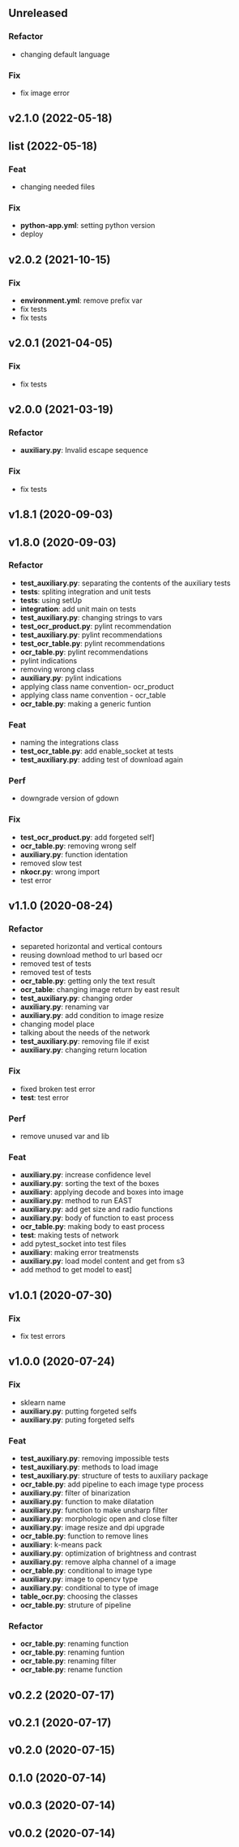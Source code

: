 ## Unreleased

### Refactor

- changing default language

### Fix

- fix image error

## v2.1.0 (2022-05-18)

## list (2022-05-18)

### Feat

- changing needed files

### Fix

- **python-app.yml**: setting python version
- deploy

## v2.0.2 (2021-10-15)

### Fix

- **environment.yml**: remove prefix var
- fix tests
- fix tests

## v2.0.1 (2021-04-05)

### Fix

- fix tests

## v2.0.0 (2021-03-19)

### Refactor

- **auxiliary.py**: Invalid escape sequence

### Fix

- fix tests

## v1.8.1 (2020-09-03)

## v1.8.0 (2020-09-03)

### Refactor

- **test_auxiliary.py**: separating the contents of the auxiliary tests
- **tests**: spliting integration and unit tests
- **tests**: using setUp
- **integration**: add unit main on tests
- **test_auxiliary.py**: changing strings to vars
- **test_ocr_product.py**: pylint recommendation
- **test_auxiliary.py**: pylint recommendations
- **test_ocr_table.py**: pylint recommendations
- **ocr_table.py**: pylint recommendations
- pylint indications
- removing wrong class
- **auxiliary.py**: pylint indications
- applying class name convention- ocr_product
- applying class name convention - ocr_table
- **ocr_table.py**: making a generic funtion

### Feat

- naming the integrations class
- **test_ocr_table.py**: add enable_socket at tests
- **test_auxiliary.py**: adding test of download again

### Perf

- downgrade version of gdown

### Fix

- **test_ocr_product.py**: add forgeted self]
- **ocr_table.py**: removing wrong self
- **auxiliary.py**: function identation
- removed slow test
- **nkocr.py**: wrong import
- test error

## v1.1.0 (2020-08-24)

### Refactor

- separeted horizontal and vertical contours
- reusing download method to url based ocr
- removed test of tests
- removed test of tests
- **ocr_table.py**: getting only the text result
- **ocr_table**: changing image return by east result
- **test_auxiliary.py**: changing order
- **auxiliary.py**: renaming var
- **auxiliary.py**: add condition to image resize
- changing model place
- talking about the needs of the network
- **test_auxiliary.py**: removing file if exist
- **auxiliary.py**: changing return location

### Fix

- fixed broken test error
- **test**: test error

### Perf

- remove unused var and lib

### Feat

- **auxiliary.py**: increase confidence level
- **auxiliary.py**: sorting the text of the boxes
- **auxiliary**: applying decode and boxes into image
- **auxiliary.py**: method to run EAST
- **auxiliary.py**: add get size and radio functions
- **auxiliary.py**: body of function to east process
- **ocr_table.py**: making body to east process
- **test**: making tests of network
- add pytest_socket into test files
- **auxiliary**: making error treatmensts
- **auxiliary.py**: load model content and get from s3
- add method to get model to east]

## v1.0.1 (2020-07-30)

### Fix

- fix test errors

## v1.0.0 (2020-07-24)

### Fix

- sklearn name
- **auxiliary.py**: putting forgeted selfs
- **auxiliary.py**: puting forgeted selfs

### Feat

- **test_auxiliary.py**: removing impossible tests
- **test_auxiliary.py**: methods to load image
- **test_auxiliary.py**: structure of tests to auxiliary package
- **ocr_table.py**: add pipeline to each image type process
- **auxiliary.py**: filter of binarization
- **auxiliary.py**: function to make dilatation
- **auxiliary.py**: function to make unsharp filter
- **auxiliary.py**: morphologic open and close filter
- **auxiliary.py**: image resize and dpi upgrade
- **ocr_table.py**: function to remove lines
- **auxiliary**: k-means pack
- **auxiliary.py**: optimization of brightness and contrast
- **auxiliary.py**: remove alpha channel of a image
- **ocr_table.py**: conditional to image type
- **auxiliary.py**: image to opencv type
- **auxiliary.py**: conditional to type of image
- **table_ocr.py**: choosing the classes
- **ocr_table.py**: struture of pipeline

### Refactor

- **ocr_table.py**: renaming function
- **ocr_table.py**: renaming funtion
- **ocr_table.py**: renaming filter
- **ocr_table.py**: rename function

## v0.2.2 (2020-07-17)

## v0.2.1 (2020-07-17)

## v0.2.0 (2020-07-15)

## 0.1.0 (2020-07-14)

## v0.0.3 (2020-07-14)

## v0.0.2 (2020-07-14)
